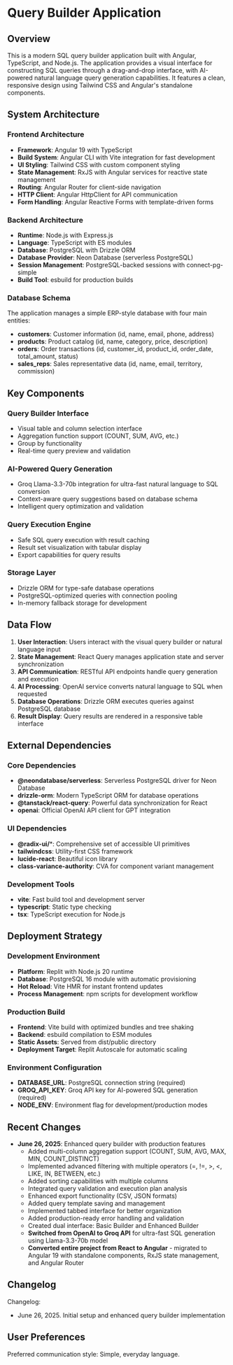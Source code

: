 # Query Builder Application

## Overview

This is a modern SQL query builder application built with Angular, TypeScript, and Node.js. The application provides a visual interface for constructing SQL queries through a drag-and-drop interface, with AI-powered natural language query generation capabilities. It features a clean, responsive design using Tailwind CSS and Angular's standalone components.

## System Architecture

### Frontend Architecture
- **Framework**: Angular 19 with TypeScript
- **Build System**: Angular CLI with Vite integration for fast development
- **UI Styling**: Tailwind CSS with custom component styling
- **State Management**: RxJS with Angular services for reactive state management
- **Routing**: Angular Router for client-side navigation
- **HTTP Client**: Angular HttpClient for API communication
- **Form Handling**: Angular Reactive Forms with template-driven forms

### Backend Architecture
- **Runtime**: Node.js with Express.js
- **Language**: TypeScript with ES modules
- **Database**: PostgreSQL with Drizzle ORM
- **Database Provider**: Neon Database (serverless PostgreSQL)
- **Session Management**: PostgreSQL-backed sessions with connect-pg-simple
- **Build Tool**: esbuild for production builds

### Database Schema
The application manages a simple ERP-style database with four main entities:
- **customers**: Customer information (id, name, email, phone, address)
- **products**: Product catalog (id, name, category, price, description)
- **orders**: Order transactions (id, customer_id, product_id, order_date, total_amount, status)
- **sales_reps**: Sales representative data (id, name, email, territory, commission)

## Key Components

### Query Builder Interface
- Visual table and column selection interface
- Aggregation function support (COUNT, SUM, AVG, etc.)
- Group by functionality
- Real-time query preview and validation

### AI-Powered Query Generation
- Groq Llama-3.3-70b integration for ultra-fast natural language to SQL conversion
- Context-aware query suggestions based on database schema
- Intelligent query optimization and validation

### Query Execution Engine
- Safe SQL query execution with result caching
- Result set visualization with tabular display
- Export capabilities for query results

### Storage Layer
- Drizzle ORM for type-safe database operations
- PostgreSQL-optimized queries with connection pooling
- In-memory fallback storage for development

## Data Flow

1. **User Interaction**: Users interact with the visual query builder or natural language input
2. **State Management**: React Query manages application state and server synchronization
3. **API Communication**: RESTful API endpoints handle query generation and execution
4. **AI Processing**: OpenAI service converts natural language to SQL when requested
5. **Database Operations**: Drizzle ORM executes queries against PostgreSQL database
6. **Result Display**: Query results are rendered in a responsive table interface

## External Dependencies

### Core Dependencies
- **@neondatabase/serverless**: Serverless PostgreSQL driver for Neon Database
- **drizzle-orm**: Modern TypeScript ORM for database operations
- **@tanstack/react-query**: Powerful data synchronization for React
- **openai**: Official OpenAI API client for GPT integration

### UI Dependencies
- **@radix-ui/***: Comprehensive set of accessible UI primitives
- **tailwindcss**: Utility-first CSS framework
- **lucide-react**: Beautiful icon library
- **class-variance-authority**: CVA for component variant management

### Development Tools
- **vite**: Fast build tool and development server
- **typescript**: Static type checking
- **tsx**: TypeScript execution for Node.js

## Deployment Strategy

### Development Environment
- **Platform**: Replit with Node.js 20 runtime
- **Database**: PostgreSQL 16 module with automatic provisioning
- **Hot Reload**: Vite HMR for instant frontend updates
- **Process Management**: npm scripts for development workflow

### Production Build
- **Frontend**: Vite build with optimized bundles and tree shaking
- **Backend**: esbuild compilation to ESM modules
- **Static Assets**: Served from dist/public directory
- **Deployment Target**: Replit Autoscale for automatic scaling

### Environment Configuration
- **DATABASE_URL**: PostgreSQL connection string (required)
- **GROQ_API_KEY**: Groq API key for AI-powered SQL generation (required)
- **NODE_ENV**: Environment flag for development/production modes

## Recent Changes

- **June 26, 2025**: Enhanced query builder with production features
  - Added multi-column aggregation support (COUNT, SUM, AVG, MAX, MIN, COUNT_DISTINCT)
  - Implemented advanced filtering with multiple operators (=, !=, >, <, LIKE, IN, BETWEEN, etc.)
  - Added sorting capabilities with multiple columns
  - Integrated query validation and execution plan analysis
  - Enhanced export functionality (CSV, JSON formats)
  - Added query template saving and management
  - Implemented tabbed interface for better organization
  - Added production-ready error handling and validation
  - Created dual interface: Basic Builder and Enhanced Builder
  - **Switched from OpenAI to Groq API** for ultra-fast SQL generation using Llama-3.3-70b model
  - **Converted entire project from React to Angular** - migrated to Angular 19 with standalone components, RxJS state management, and Angular Router

## Changelog

Changelog:
- June 26, 2025. Initial setup and enhanced query builder implementation

## User Preferences

Preferred communication style: Simple, everyday language.